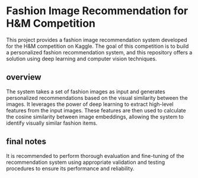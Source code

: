 # Fashion Image Recommendation for H&M Competition
This project provides a fashion image recommendation system developed for the H&M competition on Kaggle. The goal of this competition is to build a personalized fashion recommendation system, and this repository offers a solution using deep learning and computer vision techniques.
## overview
The system takes a set of fashion images as input and generates personalized recommendations based on the visual similarity between the images. It leverages the power of deep learning to extract high-level features from the input images. These features are then used to calculate the cosine similarity between image embeddings, allowing the system to identify visually similar fashion items.
## final notes
It is recommended to perform thorough evaluation and fine-tuning of the recommendation system using appropriate validation and testing procedures to ensure its performance and reliability.
